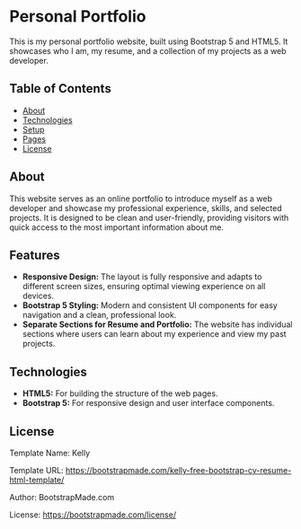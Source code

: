 # Personal Portfolio

This is my personal portfolio website, built using Bootstrap 5 and HTML5. It showcases who I am, my resume, and a collection of my projects as a web developer.

## Table of Contents

- [About](#about)
- [Technologies](#technologies)
- [Setup](#setup)
- [Pages](#pages)
- [License](#license)

## About

This website serves as an online portfolio to introduce myself as a web developer and showcase my professional experience, skills, and selected projects. It is designed to be clean and user-friendly, providing visitors with quick access to the most important information about me.

## Features

- **Responsive Design:** The layout is fully responsive and adapts to different screen sizes, ensuring optimal viewing experience on all devices.
- **Bootstrap 5 Styling:** Modern and consistent UI components for easy navigation and a clean, professional look.
- **Separate Sections for Resume and Portfolio:** The website has individual sections where users can learn about my experience and view my past projects.

## Technologies

- **HTML5:** For building the structure of the web pages.
- **Bootstrap 5:** For responsive design and user interface components.

## License

Template Name: Kelly

Template URL: https://bootstrapmade.com/kelly-free-bootstrap-cv-resume-html-template/

Author: BootstrapMade.com

License: https://bootstrapmade.com/license/
